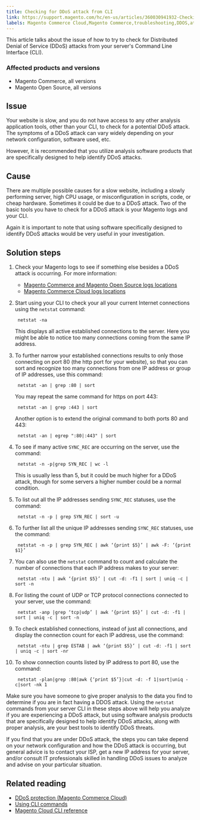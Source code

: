 ```yaml
---
title: Checking for DDoS attack from CLI
link: https://support.magento.com/hc/en-us/articles/360030941932-Checking-for-DDoS-attack-from-CLI
labels: Magento Commerce Cloud,Magento Commerce,troubleshooting,DDOS,attack,netstat,grep
---
```


This article talks about the issue of how to try to check for Distributed Denial of Service (DDoS) attacks from your server's Command Line Interface (CLI).

### Affected products and versions

* Magento Commerce, all versions
* Magento Open Source, all versions

## Issue

Your website is slow, and you do not have access to any other analysis application tools, other than your CLI, to check for a potential DDoS attack.  The symptoms of a DDoS attack can vary widely depending on your network configuration, software used, etc.

However, it is recommended that you utilize analysis software products that are specifically designed to help identify DDoS attacks.

## Cause

There are multiple possible causes for a slow website, including a slowly performing server, high CPU usage, or misconfiguration in scripts, code, or cheap hardware. Sometimes it could be due to a DDoS attack. Two of the basic tools you have to check for a DDoS attack is your Magento logs and your CLI.

Again it is important to note that using software specifically designed to identify DDoS attacks would be very useful in your investigation.

## Solution steps

1. Check your Magento logs to see if something else besides a DDoS attack is occurring. For more information:
    
    * [Magento Commerce and Magento Open Source logs locations](https://devdocs.magento.com/guides/v2.3/config-guide/cli/logging.html)
    * [Magento Commerce Cloud logs locations](https://devdocs.magento.com/guides/v2.3/cloud/trouble/environments-logs.html)
    
    
    
1. Start using your CLI to check your all your current Internet connections using the `` netstat `` command:
    
        netstat -na
    
    This displays all active established connections to the server. Here you might be able to notice too many connections coming from the same IP address.
1. To further narrow your established connections results to only those connecting on port 80 (the http port for your website), so that you can sort and recognize too many connections from one IP address or group of IP addresses, use this command:
    
    
    
        netstat -an | grep :80 | sort
    
    
    
    You may repeat the same command for https on port 443:
    
    
    
        netstat -an | grep :443 | sort
    
    
    
    Another option is to extend the original command to both ports 80 and 443:
    
    
    
        netstat -an | egrep ":80|:443" | sort
    
    
1. To see if many active `` SYNC_REC `` are occurring on the server, use the command:
    
        netstat -n -p|grep SYN_REC | wc -l
    
    This is usually less than 5, but it could be much higher for a DDoS attack, though for some servers a higher number could be a normal condition.
1. To list out all the IP addresses sending `` SYNC_REC `` statuses, use the command:
    
    
    
        netstat -n -p | grep SYN_REC | sort -u
    
    
1. To further list all the unique IP addresses sending `` SYNC_REC `` statuses, use the command:
    
        netstat -n -p | grep SYN_REC | awk ‘{print $5}’ | awk -F: ‘{print $1}’
    
    
1. You can also use the `` netstat `` command to count and calculate the number of connections that each IP address makes to your server:
    
        netstat -ntu | awk ‘{print $5}’ | cut -d: -f1 | sort | uniq -c | sort -n
    
    
1. For listing the count of UDP or TCP protocol connections connected to your server, use the command:
    
        netstat -anp |grep ‘tcp|udp’ | awk ‘{print $5}’ | cut -d: -f1 | sort | uniq -c | sort -n
    
    
1. To check established connections, instead of just all connections, and display the connection count for each IP address, use the command:
    
        netstat -ntu | grep ESTAB | awk ‘{print $5}’ | cut -d: -f1 | sort | uniq -c | sort -nr
    
    
1. To show connection counts listed by IP address to port 80, use the command:
    
        netstat -plan|grep :80|awk {‘print $5’}|cut -d: -f 1|sort|uniq -c|sort -nk 1
    
    

 

Make sure you have someone to give proper analysis to the data you find to determine if you are in fact having a DDOS attack. Using the `` netstat `` commands from your server CLI in these steps above will help you analyze if you are experiencing a DDoS attack, but using software analysis products that are specifically designed to help identify DDoS attacks, along with proper analysis, are your best tools to identify DDoS threats.

If you find that you are under DDoS attack, the steps you can take depend on your network configuration and how the DDoS attack is occurring, but general advice is to contact your ISP,  get a new IP address for your server, and/or consult IT professionals skilled in handling DDoS issues to analyze and advise on your particular situation. 

 

## Related reading

* [DDoS protection (Magento Commerce Cloud)](https://devdocs.magento.com/guides/v2.3/cloud/cdn/cloud-fastly.html#ddos-protection)
* [Using CLI commands](https://devdocs.magento.com/guides/v2.3/config-guide/deployment/pipeline/example/cli.html)
* [Magento Cloud CLI reference](https://devdocs.magento.com/guides/v2.3/cloud/reference/cli-ref-topic.html)
